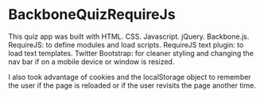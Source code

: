 BackboneQuizRequireJs
=====================

This quiz app was built with
HTML.
CSS.
Javascript.
jQuery.
Backbone.js.
RequireJS: to define modules and load scripts.
RequireJS text plugin: to load text templates.
Twitter Bootstrap: for cleaner styling and changing the nav bar if on a mobile device or window is resized.

I also took advantage of cookies and the localStorage object to remember the user if the page is reloaded or if the user revisits the page another time.
